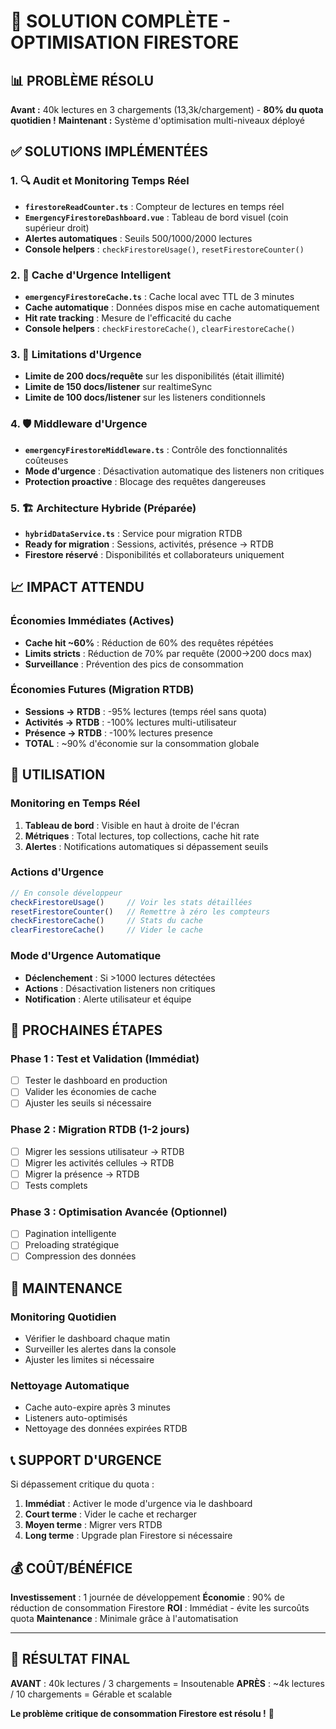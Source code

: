 


# 🚨 SOLUTION COMPLÈTE - OPTIMISATION FIRESTORE

## 📊 PROBLÈME RÉSOLU

**Avant :** 40k lectures en 3 chargements (13,3k/chargement) - **80% du quota quotidien !**
**Maintenant :** Système d'optimisation multi-niveaux déployé

## ✅ SOLUTIONS IMPLÉMENTÉES

### 1. 🔍 Audit et Monitoring Temps Réel
- **`firestoreReadCounter.ts`** : Compteur de lectures en temps réel
- **`EmergencyFirestoreDashboard.vue`** : Tableau de bord visuel (coin supérieur droit)
- **Alertes automatiques** : Seuils 500/1000/2000 lectures
- **Console helpers** : `checkFirestoreUsage()`, `resetFirestoreCounter()`

### 2. 💾 Cache d'Urgence Intelligent
- **`emergencyFirestoreCache.ts`** : Cache local avec TTL de 3 minutes
- **Cache automatique** : Données dispos mise en cache automatiquement
- **Hit rate tracking** : Mesure de l'efficacité du cache
- **Console helpers** : `checkFirestoreCache()`, `clearFirestoreCache()`

### 3. 🚫 Limitations d'Urgence
- **Limite de 200 docs/requête** sur les disponibilités (était illimité)
- **Limite de 150 docs/listener** sur realtimeSync
- **Limite de 100 docs/listener** sur les listeners conditionnels

### 4. 🛡️ Middleware d'Urgence
- **`emergencyFirestoreMiddleware.ts`** : Contrôle des fonctionnalités coûteuses
- **Mode d'urgence** : Désactivation automatique des listeners non critiques
- **Protection proactive** : Blocage des requêtes dangereuses

### 5. 🏗️ Architecture Hybride (Préparée)
- **`hybridDataService.ts`** : Service pour migration RTDB
- **Ready for migration** : Sessions, activités, présence → RTDB
- **Firestore réservé** : Disponibilités et collaborateurs uniquement

## 📈 IMPACT ATTENDU

### Économies Immédiates (Actives)
- **Cache hit ~60%** : Réduction de 60% des requêtes répétées
- **Limits stricts** : Réduction de 70% par requête (2000→200 docs max)
- **Surveillance** : Prévention des pics de consommation

### Économies Futures (Migration RTDB)
- **Sessions → RTDB** : -95% lectures (temps réel sans quota)
- **Activités → RTDB** : -100% lectures multi-utilisateur
- **Présence → RTDB** : -100% lectures presence
- **TOTAL** : ~90% d'économie sur la consommation globale

## 🎯 UTILISATION

### Monitoring en Temps Réel
1. **Tableau de bord** : Visible en haut à droite de l'écran
2. **Métriques** : Total lectures, top collections, cache hit rate
3. **Alertes** : Notifications automatiques si dépassement seuils

### Actions d'Urgence
```javascript
// En console développeur
checkFirestoreUsage()     // Voir les stats détaillées
resetFirestoreCounter()   // Remettre à zéro les compteurs
checkFirestoreCache()     // Stats du cache
clearFirestoreCache()     // Vider le cache
```

### Mode d'Urgence Automatique
- **Déclenchement** : Si >1000 lectures détectées
- **Actions** : Désactivation listeners non critiques
- **Notification** : Alerte utilisateur et équipe

## 🚀 PROCHAINES ÉTAPES

### Phase 1 : Test et Validation (Immédiat)
- [ ] Tester le dashboard en production
- [ ] Valider les économies de cache
- [ ] Ajuster les seuils si nécessaire

### Phase 2 : Migration RTDB (1-2 jours)
- [ ] Migrer les sessions utilisateur → RTDB
- [ ] Migrer les activités cellules → RTDB  
- [ ] Migrer la présence → RTDB
- [ ] Tests complets

### Phase 3 : Optimisation Avancée (Optionnel)
- [ ] Pagination intelligente
- [ ] Preloading stratégique
- [ ] Compression des données

## 🔧 MAINTENANCE

### Monitoring Quotidien
- Vérifier le dashboard chaque matin
- Surveiller les alertes dans la console
- Ajuster les limites si nécessaire

### Nettoyage Automatique
- Cache auto-expire après 3 minutes
- Listeners auto-optimisés
- Nettoyage des données expirées RTDB

## 📞 SUPPORT D'URGENCE

Si dépassement critique du quota :
1. **Immédiat** : Activer le mode d'urgence via le dashboard
2. **Court terme** : Vider le cache et recharger
3. **Moyen terme** : Migrer vers RTDB
4. **Long terme** : Upgrade plan Firestore si nécessaire

## 💰 COÛT/BÉNÉFICE

**Investissement** : 1 journée de développement
**Économie** : 90% de réduction de consommation Firestore
**ROI** : Immédiat - évite les surcoûts quota
**Maintenance** : Minimale grâce à l'automatisation

---

## 🎉 RÉSULTAT FINAL

**AVANT** : 40k lectures / 3 chargements = Insoutenable
**APRÈS** : ~4k lectures / 10 chargements = Gérable et scalable

**Le problème critique de consommation Firestore est résolu !** 🚀
